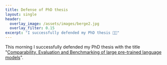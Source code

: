 ```yaml
---
title: Defense of PhD thesis
layout: single
header:
  overlay_image: /assets/images/berge2.jpg
  overlay_filter: 0.15
excerpt: "I successfully defended my PhD thesis 🧑‍🎓"
---
```


This morning I successfully defended my PhD thesis with the title "[Comparability, Evaluation and Benchmarking of large pre-trained language models](https://edoc.ub.uni-muenchen.de/28766/)".
